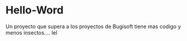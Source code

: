 # Hello-Word
Un proyecto que supera a los proyectos de Bugisoft
tiene mas codigo y menos insectos.... lel
